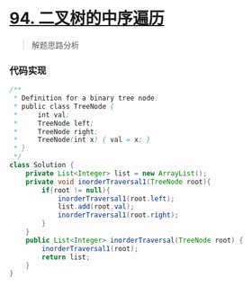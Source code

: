 # [94. 二叉树的中序遍历](https://leetcode-cn.com/problems/binary-tree-inorder-traversal/)

> 解题思路分析



### 代码实现


~~~java
/**
 * Definition for a binary tree node.
 * public class TreeNode {
 *     int val;
 *     TreeNode left;
 *     TreeNode right;
 *     TreeNode(int x) { val = x; }
 * }
 */
class Solution {
    private List<Integer> list = new ArrayList();
    private void inorderTraversal1(TreeNode root){
        if(root != null){
            inorderTraversal1(root.left);
            list.add(root.val);
            inorderTraversal1(root.right);
        }
    }
    public List<Integer> inorderTraversal(TreeNode root) {
        inorderTraversal1(root);
        return list;
    }
}
~~~

